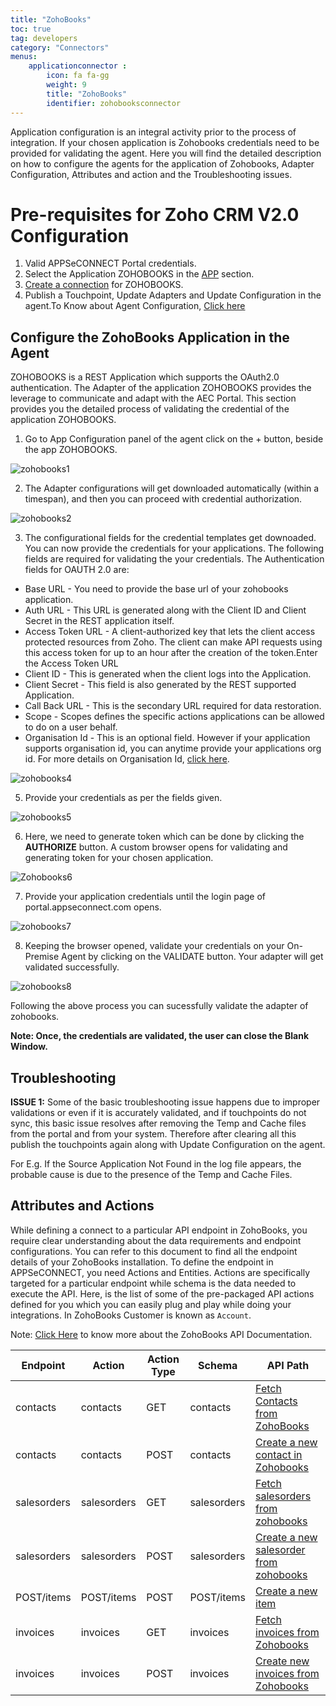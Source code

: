 ```yaml
---
title: "ZohoBooks"
toc: true
tag: developers
category: "Connectors"
menus: 
    applicationconnector : 
        icon: fa fa-gg
        weight: 9 
        title: "ZohoBooks"
        identifier: zohobooksconnector
---
```


Application configuration is an integral activity prior to the process of integration. If your chosen application 
is Zohobooks credentials need to be provided for validating the agent. Here you will find the detailed description 
on how to configure the agents for the application of Zohobooks, Adapter Configuration, Attributes and action and the 
Troubleshooting issues.

# Pre-requisites for Zoho CRM V2.0 Configuration 

1.	Valid APPSeCONNECT Portal credentials.
2.	Select the Application ZOHOBOOKS in the [APP](/getting%20started/configurations/#process-of-choosing-app) section.
3.	[Create a connection](/getting%20started/configurations-for-integration/#configuring-connector-while-creating-connection) for ZOHOBOOKS.
4.	Publish a Touchpoint, Update Adapters and Update Configuration in the agent.To Know about Agent Configuration, [Click here](/deployment/Deployment-Configuration/)

## Configure the ZohoBooks Application in the Agent

ZOHOBOOKS is a REST Application which supports the OAuth2.0 authentication. The Adapter of the application 
ZOHOBOOKS provides the leverage to communicate and adapt with the AEC Portal. This section provides you the detailed process of validating the
credential of the application ZOHOBOOKS.

1) Go to App Configuration panel of the agent click on the + button, beside the app ZOHOBOOKS.  

![zohobooks1](\staticfiles\connectors\media\application-connector\zohobooks1.png)

2) The Adapter configurations will get downloaded automatically (within a timespan), and then you can proceed with credential authorization.

![zohobooks2](\staticfiles\connectors\media\application-connector\zohobooks2.png)

3) The configurational fields for the credential templates get downoaded. You can now provide the credentials for your applications. The following fields are required for validating the your credentials. The Authentication fields for OAUTH 2.0 are:

- Base URL - You need to provide the base url of your zohobooks application.
- Auth URL - This URL is generated along with the Client ID and Client Secret in the REST application itself.
- Access Token URL - A client-authorized key that lets the client access protected resources from Zoho. The client can make API requests using this access token for up to an hour after the creation of the token.Enter the Access Token URL
- Client ID - This is generated when the client logs into the Application.
- Client Secret - This field is also generated by the REST supported Application.
- Call Back URL - This is the secondary URL required for data restoration.
- Scope - Scopes defines the specific actions applications can be allowed to do on a user behalf.
- Organisation Id - This is an optional field. However if your application supports organisation id, you can anytime provide your applications org id. For more details on Organisation Id, [click here](https://www.zoho.com/books/api/v3/#organization-id).

![zohobooks4](\staticfiles\connectors\media\application-connector\zohobooks4.png)

5) Provide your credentials as per the fields given.

![zohobooks5](\staticfiles\connectors\media\application-connector\zohobooks5.PNG)

6) Here, we need to generate token which can be done by clicking the **AUTHORIZE** button. A custom browser opens for validating and generating token for your chosen application.

![Zohobooks6](\staticfiles\connectors\media\technology-connector\custombrowser1.png)

7) Provide your application credentials until the login page of portal.appseconnect.com opens.

![zohobooks7](\staticfiles\connectors\media\technology-connector\custombrowser2.png)

8) Keeping the browser opened, validate your credentials on your On-Premise Agent by clicking on the VALIDATE button. Your adapter will get validated successfully.

![zohobooks8](\staticfiles\connectors\media\application-connector\zohobooks8.PNG)

Following the above process you can sucessfully validate the adapter of zohobooks.

**Note: Once, the credentials are validated, the user can close the Blank Window.** 

## Troubleshooting

**ISSUE 1:**
Some of the basic troubleshooting issue happens due to improper validations or even if it is accurately validated,
and if touchpoints do not sync, this basic issue resolves after removing the Temp and Cache files from the 
portal and from your system. Therefore after clearing all this publish the touchpoints again along with 
Update Configuration on the agent.

For E.g. If the Source Application Not Found in the log file appears, the probable cause is due to the presence of the Temp and Cache Files.


## Attributes and Actions

While defining a connect to a particular API endpoint in ZohoBooks, you require clear understanding about the data requirements 
and endpoint configurations. You can refer to this document to find all the endpoint details of your ZohoBooks installation. 
To define the endpoint in APPSeCONNECT, you need Actions and Entities. Actions are specifically targeted for a particular 
endpoint while schema is the data needed to execute the API. Here, is the list of some of the pre-packaged API actions defined 
for you which you can easily plug and play while doing your integrations. In ZohoBooks Customer is known as `Account`.

Note: [Click Here](https://www.zoho.com/books/api/v3/#multidc) to know more about the ZohoBooks API Documentation.

|Endpoint|Action|Action Type|Schema|API Path|
|---|---|---|---|------|
|contacts|contacts|GET|contacts|[Fetch Contacts from ZohoBooks](https://www.zoho.com/books/api/v3/#Contacts_Get_Contact)|
|contacts|contacts|POST|contacts|[Create a new contact in Zohobooks](https://www.zoho.com/books/api/v3/#Contacts_Create_a_Contact)|
|salesorders|salesorders|GET|salesorders|[Fetch salesorders from zohobooks](https://www.zoho.com/books/api/v3/#Sales-Order_Get_a_sales_order)|
|salesorders|salesorders|POST|salesorders|[Create a new salesorder from zohobooks](https://www.zoho.com/books/api/v3/#Sales-Order_Create_a_sales_order)|
|POST/items|POST/items|POST|POST/items|[Create a new item](https://www.zoho.com/books/api/v3/#Items_Create_an_Item)|
|invoices|invoices|GET|invoices|[Fetch invoices from Zohobooks](https://www.zoho.com/books/api/v3/#Invoices_Get_an_invoice)|
|invoices|invoices|POST|invoices|[Create new invoices from Zohobooks](https://www.zoho.com/books/api/v3/#Invoices_Create_an_invoice)|






